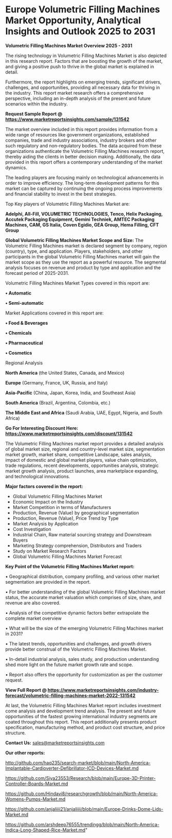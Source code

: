 # Europe Volumetric Filling Machines Market Opportunity, Analytical Insights and Outlook 2025 to 2031

<Strong> Volumetric Filling Machines Market Overview 2025 - 2031</strong>

The rising technology in Volumetric Filling Machines Market is also depicted in this research report. Factors that are boosting the growth of the market, and giving a positive push to thrive in the global market is explained in detail.

Furthermore, the report highlights on emerging trends, significant drivers, challenges, and opportunities, providing all necessary data for thriving in the industry. This report market research offers a comprehensive perspective, including an in-depth analysis of the present and future scenarios within the industry.

<strong>Request Sample Report @ <a href=https://www.marketreportsinsights.com/sample/131542>https://www.marketreportsinsights.com/sample/131542</a></strong>

The market overview included in this report provides information from a wide range of resources like government organizations, established companies, trade and industry associations, industry brokers and other such regulatory and non-regulatory bodies. The data acquired from these organizations authenticate the Volumetric Filling Machines research report, thereby aiding the clients in better decision making. Additionally, the data provided in this report offers a contemporary understanding of the market dynamics.

The leading players are focusing mainly on technological advancements in order to improve efficiency. The long-term development patterns for this market can be captured by continuing the ongoing process improvements and financial stability to invest in the best strategies.

Top Key players of Volumetric Filling Machines Market are:

<strong>Adelphi, All-Fill, VOLUMETRIC TECHNOLOGIES, Tenco, Helix Packaging, Accutek Packaging Equipment, Gemini Techniek, AMTEC Packaging Machines, CAM, GS Italia, Coven Egidio, GEA Group, Hema Filling, CFT Group</strong>

<strong><b>Global Volumetric Filling Machines Market Scope and Size:</b></strong>
The Volumetric Filling Machines market is declared segment by company, region (country), type, and application. Players, stakeholders, and other participants in the global Volumetric Filling Machines market will gain the market scope as they use the report as a powerful resource. The segmental analysis focuses on revenue and product by type and application and the forecast period of 2025-2031.

Volumetric Filling Machines Market Types covered in this report are:

<strong>• Automatic

• Semi-automatic</strong>

Market Applications covered in this report are:

<strong>• Food & Beverages

• Chemicals

• Pharmaceutical

• Cosmetics</strong> 

Regional Analysis

<strong>North America</strong> (the United States, Canada, and Mexico)

<strong>Europe</strong> (Germany, France, UK, Russia, and Italy)

<strong>Asia-Pacific</strong> (China, Japan, Korea, India, and Southeast Asia)

<strong>South America</strong> (Brazil, Argentina, Colombia, etc.)

<strong>The Middle East and Africa</strong> (Saudi Arabia, UAE, Egypt, Nigeria, and South Africa)

<strong>Go For Interesting Discount Here: <a href=https://www.marketreportsinsights.com/discount/131542>https://www.marketreportsinsights.com/discount/131542</a></strong>

The Volumetric Filling Machines market report provides a detailed analysis of global market size, regional and country-level market size, segmentation market growth, market share, competitive Landscape, sales analysis, impact of domestic and global market players, value chain optimization, trade regulations, recent developments, opportunities analysis, strategic market growth analysis, product launches, area marketplace expanding, and technological innovations.

<strong><b>Major factors covered in the report:</b></strong>
<ul>
  <li>Global Volumetric Filling Machines Market </li>
  <li>Economic Impact on the Industry</li>
  <li>Market Competition in terms of Manufacturers</li>
  <li>Production, Revenue (Value) by geographical segmentation</li>
  <li>Production, Revenue (Value), Price Trend by Type</li>
  <li>Market Analysis by Application</li>
  <li>Cost Investigation</li>
  <li>Industrial Chain, Raw material sourcing strategy and Downstream Buyers</li>
  <li>Marketing Strategy comprehension, Distributors and Traders</li>
  <li>Study on Market Research Factors</li>
  <li>Global Volumetric Filling Machines Market Forecast</li>
</ul>

<strong><b>Key Point of the Volumetric Filling Machines Market report:</b></strong>

• Geographical distribution, company profiling, and various other market segmentation are provided in the report.

• For better understanding of the global Volumetric Filling Machines market status, the accurate market valuation which comprises of size, share, and revenue are also covered.

• Analysis of the competitive dynamic factors better extrapolate the complete market overview

• What will be the size of the emerging Volumetric Filling Machines market in 2031?

• The latest trends, opportunities and challenges, and growth drivers provide better construal of the Volumetric Filling Machines Market.

• In-detail industrial analysis, sales study, and production understanding shed more light on the future market growth rate and scope.

• Report also offers the opportunity for customization as per the customer request.

<strong><b>View Full Report @ <a href=https://www.marketreportsinsights.com/industry-forecast/volumetric-filling-machines-market-2022-131542>https://www.marketreportsinsights.com/industry-forecast/volumetric-filling-machines-market-2022-131542</a></b></strong>


At last, the Volumetric Filling Machines Market report includes investment come analysis and development trend analysis. The present and future opportunities of the fastest growing international industry segments are coated throughout this report. This report additionally presents product specification, manufacturing method, and product cost structure, and price structure.

<strong>Contact Us:</strong>
sales@marketreportsinsights.com

<strong>Our other reports:</strong>

<a href=http://github.com/haq235/search-market/blob/main/North-America-Implantable-Cardioverter-Defibrillator-ICD-Devices-Market.md>http://github.com/haq235/search-market/blob/main/North-America-Implantable-Cardioverter-Defibrillator-ICD-Devices-Market.md</a>

<a href=https://github.com/Siya23553/Research/blob/main/Europe-3D-Printer-Controller-Boards-Market.md>https://github.com/Siya23553/Research/blob/main/Europe-3D-Printer-Controller-Boards-Market.md</a>

<a href=https://github.com/Hindavi8/researchgrowth/blob/main/North-America-Womens-Pumps-Market.md>https://github.com/Hindavi8/researchgrowth/blob/main/North-America-Womens-Pumps-Market.md</a>

<a href=https://github.com/anjaliiii21/anjaliiii/blob/main/Europe-Drinks-Dome-Lids-Market.md>https://github.com/anjaliiii21/anjaliiii/blob/main/Europe-Drinks-Dome-Lids-Market.md</a>

<a href=https://github.com/arshdeep76555/trendingg/blob/main/North-America-Indica-Long-Shaped-Rice-Market.md>https://github.com/arshdeep76555/trendingg/blob/main/North-America-Indica-Long-Shaped-Rice-Market.md</a>"
